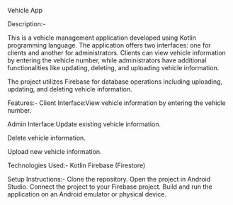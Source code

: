 
Vehicle App 


Description:-

This is a vehicle management application developed using Kotlin programming language. 
The application offers two interfaces: 
one for clients and another for administrators. 
Clients can view vehicle information by entering the vehicle number, while administrators have additional functionalities like updating, deleting, and uploading vehicle information.


The project utilizes Firebase for database operations including uploading, updating, and deleting vehicle information.

Features:-
Client Interface:View vehicle information by entering the vehicle number.


Admin Interface:Update existing vehicle information.


Delete vehicle information.

Upload new vehicle information.


Technologies Used:-
Kotlin
Firebase (Firestore)


Setup Instructions:-
Clone the repository.
Open the project in Android Studio.
Connect the project to your Firebase project.
Build and run the application on an Android emulator or physical device.
